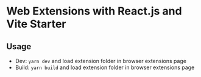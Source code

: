 # Web Extensions with React.js and Vite Starter

## Usage

- Dev: `yarn dev` and load extension folder in browser extensions page
- Build: `yarn build` and load extension folder in browser extensions page
